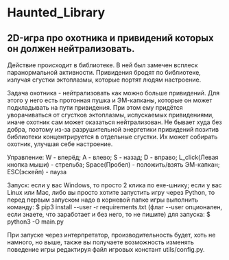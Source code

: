 Haunted_Library
===============

2D-игра про охотника и привидений которых он должен нейтрализовать.
-------------------------------------------------------------------
Действие происходит в библиотеке. В ней был замечен всплеск паранормальной активности.
Привидения бродят по библиотеке, излучая сгустки эктоплазмы, которые портят людям настроение.

Задача охотника - нейтрализовать как можно больше привидений. Для этого у него есть протонная пушка и ЭМ-капканы,
которые он может подкладывать на пути привидения. При этом ему придётся уворачиваться от сгустков эктоплазмы,
испускаемых привидениями, иначе охотник сам может оказаться нейтрализован. Не бывает худа без добра, поэтому
из-за разрушительной энергетики привидений позитив библиотеки концентрируется в отдельные сгустки. Их может собирать
охотник, улучшая себе настроение.

Управление:
    W - вперёд;
    A - влево;
    S - назад;
    D - вправо;
    L_click(Левая кнопка мыши) - стрельба;
    Space(Пробел) - положить/взять ЭМ-капкан;
    ESC(эскейп) - пауза

Запуск:
    если у вас Windows, то просто 2 клика по exe-шнику;
    если у вас Linux или Mac, либо вы просто хотите запустить игру через Python,
    то перед первым запуском надо в корневой папке игры выполнить команду:
        $ pip3 install --user -r requirements.txt
        (флаг --user опционален, если знаете, что заработает и без него,
         то не пишите)
    для запуска:
        $ python3 -O main.py

При запуске через интерпретатор, производительность будет, хоть не намного,
но выше, также вы получаете возможность изменять поведение игры
редактируя файл игровых констант utils/config.py.
